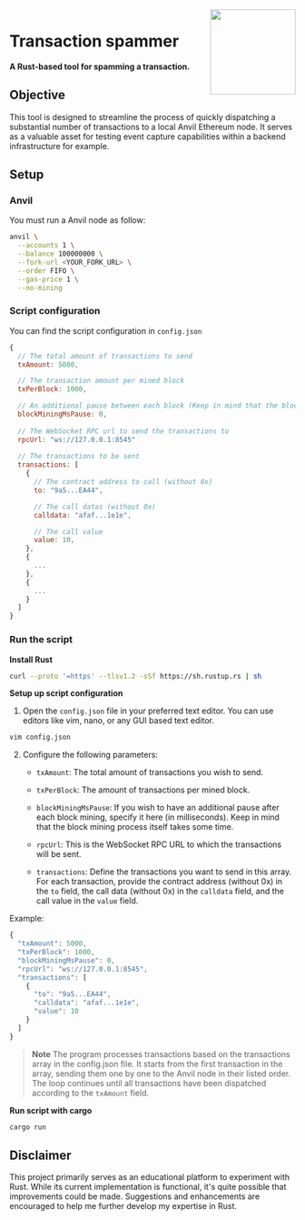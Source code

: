 <img align="right" width="150" height="150" top="100" src="https://avatars.githubusercontent.com/u/5430905?s=200&v=4">

# Transaction spammer

**A Rust-based tool for spamming a transaction.**

## Objective

This tool is designed to streamline the process of quickly dispatching a substantial number of transactions to a local Anvil Ethereum node. It serves as a valuable asset for testing event capture capabilities within a backend infrastructure for example.

## Setup

### Anvil
You must run a Anvil node as follow:

```bash
anvil \
  --accounts 1 \
  --balance 100000000 \
  --fork-url <YOUR_FORK_URL> \
  --order FIFO \
  --gas-price 1 \
  --no-mining
```

### Script configuration
You can find the script configuration in `config.json`
```javascript
{
  // The total amount of transactions to send
  txAmount: 5000,

  // The transaction amount per mined block 
  txPerBlock: 1000,

  // An additional pause between each block (Keep in mind that the block mining itself take some time)
  blockMiningMsPause: 0,
  
  // The WebSocket RPC url to send the transactions to
  rpcUrl: "ws://127.0.0.1:8545" 
  
  // The transactions to be sent
  transactions: [
    {
      // The contract address to call (without 0x)
      to: "9a5...EA44", 

      // The call datas (without 0x)
      calldata: "afaf...1e1e",

      // The call value
      value: 10,
    },
    {
      ...
    },
    {
      ...
    }
  ]
}
```

### Run the script

**Install Rust**
```bash
curl --proto '=https' --tlsv1.2 -sSf https://sh.rustup.rs | sh
```

**Setup up script configuration**
1. Open the `config.json` file in your preferred text editor. You can use editors like vim, nano, or any GUI based text editor.

```bash
vim config.json
```

2. Configure the following parameters:
   - `txAmount`: The total amount of transactions you wish to send.

   - `txPerBlock`: The amount of transactions per mined block.

   - `blockMiningMsPause`: If you wish to have an additional pause after each block mining, specify it here (in milliseconds). Keep in mind that the block mining process itself takes some time.

   - `rpcUrl`: This is the WebSocket RPC URL to which the transactions will be sent.

   - `transactions`: Define the transactions you want to send in this array. For each transaction, provide the contract address (without 0x) in the `to` field, the call data (without 0x) in the `calldata` field, and the call value in the `value` field.

Example:

```javascript
{
  "txAmount": 5000,
  "txPerBlock": 1000,
  "blockMiningMsPause": 0,
  "rpcUrl": "ws://127.0.0.1:8545",
  "transactions": [
    {
      "to": "9a5...EA44",
      "calldata": "afaf...1e1e",
      "value": 10
    }
  ]
}
```

> **Note**
> The program processes transactions based on the transactions array in the config.json file. It starts from the first transaction in the array, sending them one by one to the Anvil node in their listed order. The loop continues until all transactions have been dispatched according to the `txAmount` field.


**Run script with cargo**
```bash
cargo run
```

## Disclaimer

This project primarily serves as an educational platform to experiment with Rust. While its current implementation is functional, it's quite possible that improvements could be made. Suggestions and enhancements are encouraged to help me further develop my expertise in Rust.